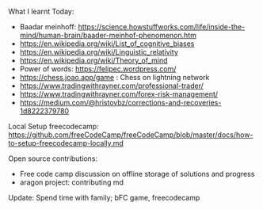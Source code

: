  What I learnt Today:
 - Baadar meinhoff: https://science.howstuffworks.com/life/inside-the-mind/human-brain/baader-meinhof-phenomenon.htm
 - https://en.wikipedia.org/wiki/List_of_cognitive_biases
- https://en.wikipedia.org/wiki/Linguistic_relativity
- https://en.wikipedia.org/wiki/Theory_of_mind
- Power of words: https://felipec.wordpress.com/
- https://chess.joao.app/game : Chess on lightning network
- https://www.tradingwithrayner.com/professional-trader/
- https://www.tradingwithrayner.com/forex-risk-management/
- https://medium.com/@hristovbz/corrections-and-recoveries-1d8222379780

Local Setup freecodecamp: https://github.com/freeCodeCamp/freeCodeCamp/blob/master/docs/how-to-setup-freecodecamp-locally.md

Open source contributions: 
- Free code camp discussion on offline storage of solutions and progress
- aragon project: contributing md

Update: Spend time with family; bFC game, freecodecamp
